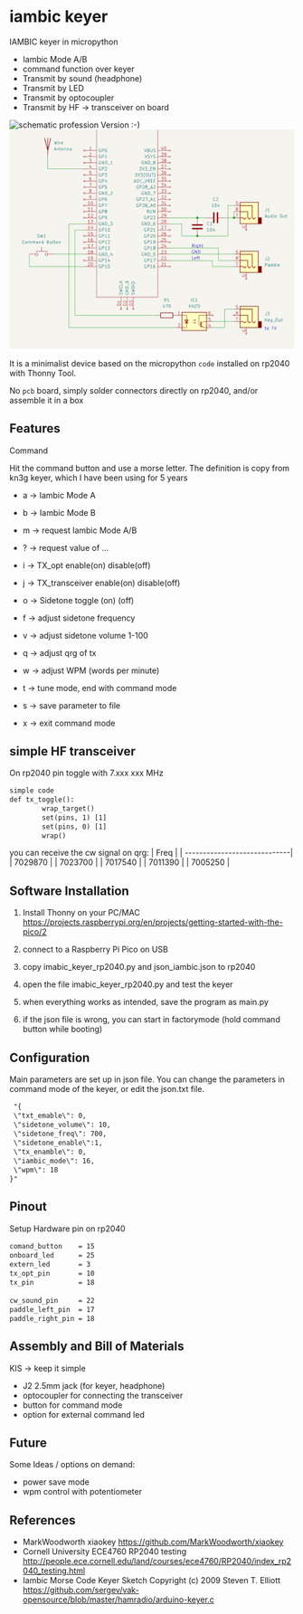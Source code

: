 # iambic keyer

IAMBIC keyer in micropython
* Iambic Mode A/B
* command function over keyer 
* Transmit by sound (headphone)
* Transmit by LED
* Transmit by optocoupler
* Transmit by HF -> transceiver on board  

![schematic](./IMG_1636.png)
profession Version :-)
![schematic](./pico_keyer.png)

It is a minimalist device based on the micropython `code`  installed on rp2040 with Thonny Tool.

No `pcb` board, simply solder connectors directly on rp2040, and/or assemble it in a box

## Features

Command

Hit the command button and use a morse letter. The definition is copy from kn3g keyer, which I have been using for 5 years 

* a -> Iambic Mode A
* b -> Iambic Mode B
* m -> request Iambic Mode A/B

* ? -> request value of ...

* i -> TX_opt enable(on) disable(off)
* j -> TX_transceiver enable(on) disable(off)
* o -> Sidetone toggle (on) (off)

* f -> adjust sidetone frequency
* v -> adjust sidetone volume 1-100
* q -> adjust qrg of tx
* w -> adjust WPM (words per minute)

* t -> tune mode, end with command mode
* s -> save parameter to  file

* x -> exit command mode

## simple HF transceiver
On rp2040 pin toggle with 7.xxx xxx MHz 

```
simple code
def tx_toggle():
        wrap_target()
        set(pins, 1) [1]
        set(pins, 0) [1]
        wrap()
```
you can receive the cw signal on qrg:
| Freq                         |
| -----------------------------|
| 7029870 |
| 7023700 |
| 7017540 |
| 7011390 |
| 7005250 |
 

## Software Installation

1. Install Thonny on your PC/MAC 
https://projects.raspberrypi.org/en/projects/getting-started-with-the-pico/2
2. connect to a Raspberry Pi Pico on USB
3. copy imabic_keyer_rp2040.py and json_iambic.json to rp2040
4. open the file imabic_keyer_rp2040.py and test the keyer
5. when everything works as intended, save the program as main.py

6. if the  json file is wrong, you can start in factorymode (hold command button while booting)



## Configuration
Main parameters are set up in json file.
You can change the parameters in command mode of the keyer, or edit the json.txt file.  
```
 "{
 \"txt_emable\": 0,
 \"sidetone_volume\": 10,
 \"sidetone_freq\": 700,
 \"sidetone_enable\":1,
 \"tx_enamble\": 0,
 \"iambic_mode\": 16,
 \"wpm\": 18
}"
```
## Pinout

Setup Hardware pin on rp2040
```
comand_button    = 15 
onboard_led      = 25 
extern_led       = 3 
tx_opt_pin       = 10 
tx_pin           = 18 

cw_sound_pin     = 22
paddle_left_pin  = 17 
paddle_right_pin = 18
```


## Assembly and Bill of Materials


KIS -> keep it simple

* J2 2.5mm  jack (for keyer, headphone)
* optocoupler for connecting the transceiver
* button for command mode
* option for external command led

## Future

Some Ideas / options on demand:

* power save mode
* wpm control with potentiometer

## References

* MarkWoodworth xiaokey https://github.com/MarkWoodworth/xiaokey
* Cornell University ECE4760 RP2040 testing http://people.ece.cornell.edu/land/courses/ece4760/RP2040/index_rp2040_testing.html 
* Iambic Morse Code Keyer Sketch Copyright (c) 2009 Steven T. Elliott https://github.com/sergev/vak-opensource/blob/master/hamradio/arduino-keyer.c
